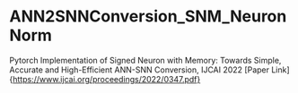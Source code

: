 # ANN2SNNConversion_SNM_NeuronNorm
Pytorch Implementation of Signed Neuron with Memory: Towards Simple, Accurate and High-Efficient ANN-SNN Conversion, IJCAI 2022
[Paper Link]{https://www.ijcai.org/proceedings/2022/0347.pdf}

